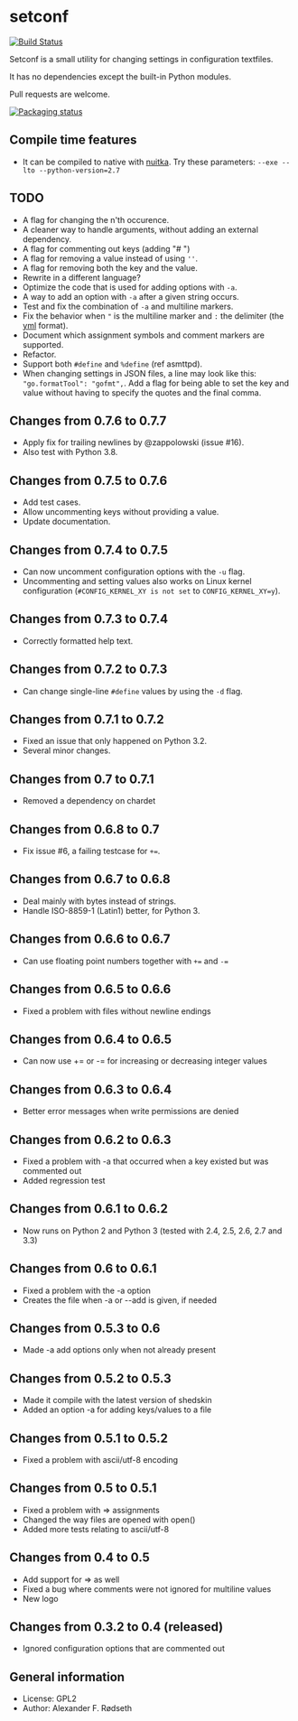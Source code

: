 setconf
=======

[![Build Status](https://travis-ci.com/xyproto/setconf.svg?branch=master)](https://travis-ci.com/xyproto/setconf)

Setconf is a small utility for changing settings in configuration textfiles.

It has no dependencies except the built-in Python modules.

Pull requests are welcome.

[![Packaging status](https://repology.org/badge/vertical-allrepos/setconf.svg)](https://repology.org/project/setconf/versions)

Compile time features
---------------------

* It can be compiled to native with <a href="http://nuitka.net/">nuitka</a>. Try these parameters: `--exe --lto --python-version=2.7`


TODO
----

* A flag for changing the n'th occurence.
* A cleaner way to handle arguments, without adding an external dependency.
* A flag for commenting out keys (adding "# ")
* A flag for removing a value instead of using `''`.
* A flag for removing both the key and the value.
* Rewrite in a different language?
* Optimize the code that is used for adding options with `-a`.
* A way to add an option with `-a` after a given string occurs.
* Test and fix the combination of `-a` and multiline markers.
* Fix the behavior when `"` is the multiline marker and `:` the delimiter (the [yml](https://fdik.org/yml/) format).
* Document which assignment symbols and comment markers are supported.
* Refactor.
* Support both `#define` and `%define` (ref asmttpd).
* When changing settings in JSON files, a line may look like this: `"go.formatTool": "gofmt",`. Add a flag for being able to set the key and value without having to specify the quotes and the final comma.


Changes from 0.7.6 to 0.7.7
---------------------------

* Apply fix for trailing newlines by @zappolowski (issue #16).
* Also test with Python 3.8.

Changes from 0.7.5 to 0.7.6
---------------------------

* Add test cases.
* Allow uncommenting keys without providing a value.
* Update documentation.

Changes from 0.7.4 to 0.7.5
---------------------------

* Can now uncomment configuration options with the `-u` flag.
* Uncommenting and setting values also works on Linux kernel configuration (`#CONFIG_KERNEL_XY is not set` to `CONFIG_KERNEL_XY=y`).

Changes from 0.7.3 to 0.7.4
---------------------------

* Correctly formatted help text.

Changes from 0.7.2 to 0.7.3
---------------------------

* Can change single-line `#define` values by using the `-d` flag.

Changes from 0.7.1 to 0.7.2
---------------------------
* Fixed an issue that only happened on Python 3.2.
* Several minor changes.

Changes from 0.7 to 0.7.1
-------------------------
* Removed a dependency on chardet

Changes from 0.6.8 to 0.7
-------------------------
* Fix issue #6, a failing testcase for `+=`.

Changes from 0.6.7 to 0.6.8
---------------------------
* Deal mainly with bytes instead of strings.
* Handle ISO-8859-1 (Latin1) better, for Python 3.

Changes from 0.6.6 to 0.6.7
---------------------------
* Can use floating point numbers together with `+=` and `-=`

Changes from 0.6.5 to 0.6.6
---------------------------
* Fixed a problem with files without newline endings

Changes from 0.6.4 to 0.6.5
---------------------------
* Can now use += or -= for increasing or decreasing integer values

Changes from 0.6.3 to 0.6.4
---------------------------
* Better error messages when write permissions are denied

Changes from 0.6.2 to 0.6.3
---------------------------
* Fixed a problem with -a that occurred when a key existed but was commented out
* Added regression test

Changes from 0.6.1 to 0.6.2
---------------------------
* Now runs on Python 2 and Python 3 (tested with 2.4, 2.5, 2.6, 2.7 and 3.3)

Changes from 0.6 to 0.6.1
-------------------------
* Fixed a problem with the -a option
* Creates the file when -a or --add is given, if needed

Changes from 0.5.3 to 0.6
-------------------------
* Made -a add options only when not already present

Changes from 0.5.2 to 0.5.3
---------------------------
* Made it compile with the latest version of shedskin
* Added an option -a for adding keys/values to a file

Changes from 0.5.1 to 0.5.2
---------------------------
* Fixed a problem with ascii/utf-8 encoding

Changes from 0.5 to 0.5.1
-------------------------
* Fixed a problem with => assignments
* Changed the way files are opened with open()
* Added more tests relating to ascii/utf-8

Changes from 0.4 to 0.5
-----------------------
* Add support for => as well
* Fixed a bug where comments were not ignored for multiline values
* New logo

Changes from 0.3.2 to 0.4 (released)
------------------------------------
* Ignored configuration options that are commented out


General information
-------------------

* License: GPL2
* Author: Alexander F. Rødseth
